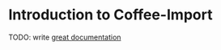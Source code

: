 # Introduction to Coffee-Import

TODO: write [great documentation](http://jacobian.org/writing/great-documentation/what-to-write/)
